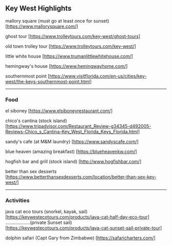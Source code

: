 ## Key West Highlights


mallory square (must go at least once for sunset)  [https://www.mallorysquare.com/]           

ghost tour  [https://www.trolleytours.com/key-west/ghost-tours]     

old town trolley tour  [https://www.trolleytours.com/key-west/] 

little white house  [https://www.trumanlittlewhitehouse.com/]    
 
hemingway's house  [https://www.hemingwayhome.com/]   

southernmost point [https://www.visitflorida.com/en-us/cities/key-west/the-keys-southernmost-point.html]     

<hr />

### Food 
el siboney  [https://www.elsiboneyrestaurant.com/]   

chico's cantina  (stock island)    [https://www.tripadvisor.com/Restaurant_Review-g34345-d492005-Reviews-Chico_s_Cantina-Key_West_Florida_Keys_Florida.html]   

sandy's cafe (at M&M laundry)     [https://www.sandyscafe.com/]

blue heaven (amazing breakfast)  [https://blueheavenkw.com/]   

hogfish bar and grill (stock island)  [http://www.hogfishbar.com/]   

better than sex desserts [https://www.betterthansexdesserts.com/location/better-than-sex-key-west/]     

<hr />

### Activities

java cat eco tours (snorkel, kayak, sail)   [https://keywestecotours.com/products/java-cat-half-day-eco-tour]      
...................(private Sunset sail)    [https://keywestecotours.com/products/java-cat-sunset-sail-private-tour]      
                   
dolphin safari  (Capt Gary from Zimbabwe)  [https://safaricharters.com/]     





